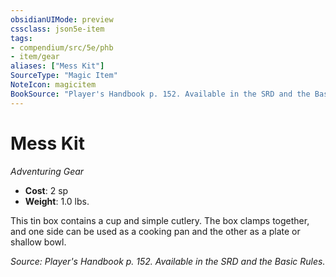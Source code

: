 ```yaml
---
obsidianUIMode: preview
cssclass: json5e-item
tags:
- compendium/src/5e/phb
- item/gear
aliases: ["Mess Kit"]
SourceType: "Magic Item"
NoteIcon: magicitem
BookSource: "Player's Handbook p. 152. Available in the SRD and the Basic Rules."
---
```

# Mess Kit
*Adventuring Gear*  

- **Cost**: 2 sp
- **Weight**: 1.0 lbs.

This tin box contains a cup and simple cutlery. The box clamps together, and one side can be used as a cooking pan and the other as a plate or shallow bowl.

*Source: Player's Handbook p. 152. Available in the SRD and the Basic Rules.*